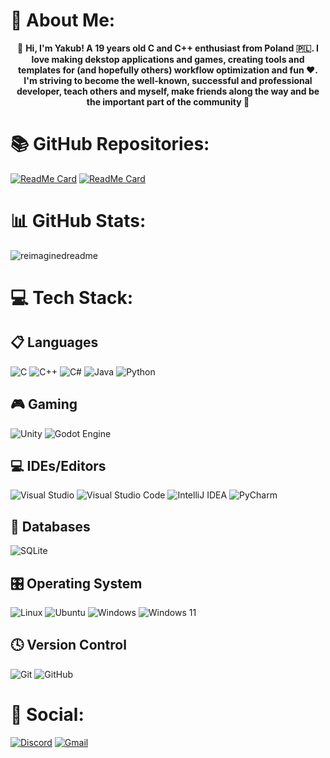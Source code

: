 # 💫 About Me:
<p align="center">👋 <strong>Hi, I'm Yakub! A 19 years old C and C++ enthusiast from Poland 🇵🇱. I love making dekstop applications and games, creating tools and templates for (and hopefully others) workflow optimization and fun ❤️. I'm striving to become the well-known, successful and professional developer, teach others and myself, make friends along the way and be the important part of the community 🌟</strong> </p>

# 📚 GitHub Repositories:
[![ReadMe Card](https://github-readme-stats.vercel.app/api/pin/?username=itsYakub&repo=Memo)](https://github.com/itsYakub/Memo)
[![ReadMe Card](https://github-readme-stats.vercel.app/api/pin/?username=itsYakub&repo=Template)](https://github.com/itsYakub/Template)
<br>

# 📊 GitHub Stats:
<img src="https://myreadme.vercel.app/api/embed/itsYakub?panels=userstatistics,toprepositories,toplanguages,commitgraph" alt="reimaginedreadme">

# 💻 Tech Stack:
## 📋 Languages
![C](https://img.shields.io/badge/c-%2300599C.svg?style=for-the-badge&logo=c&logoColor=white) ![C++](https://img.shields.io/badge/c++-%2300599C.svg?style=for-the-badge&logo=c%2B%2B&logoColor=white) ![C#](https://img.shields.io/badge/c%23-%23239120.svg?style=for-the-badge&logo=csharp&logoColor=white) ![Java](https://img.shields.io/badge/java-%23ED8B00.svg?style=for-the-badge&logo=openjdk&logoColor=white) ![Python](https://img.shields.io/badge/python-3670A0?style=for-the-badge&logo=python&logoColor=ffdd54)
## 🎮 Gaming
![Unity](https://img.shields.io/badge/unity-%23000000.svg?style=for-the-badge&logo=unity&logoColor=white) ![Godot Engine](https://img.shields.io/badge/GODOT-%23FFFFFF.svg?style=for-the-badge&logo=godot-engine)
## 💻 IDEs/Editors
![Visual Studio](https://img.shields.io/badge/Visual%20Studio-5C2D91.svg?style=for-the-badge&logo=visual-studio&logoColor=white) ![Visual Studio Code](https://img.shields.io/badge/Visual%20Studio%20Code-0078d7.svg?style=for-the-badge&logo=visual-studio-code&logoColor=white) ![IntelliJ IDEA](https://img.shields.io/badge/IntelliJIDEA-000000.svg?style=for-the-badge&logo=intellij-idea&logoColor=white) ![PyCharm](https://img.shields.io/badge/pycharm-143?style=for-the-badge&logo=pycharm&logoColor=black&color=black&labelColor=green)
## 💾 Databases
![SQLite](https://img.shields.io/badge/sqlite-%2307405e.svg?style=for-the-badge&logo=sqlite&logoColor=white)
## 🎛️ Operating System
![Linux](https://img.shields.io/badge/Linux-FCC624?style=for-the-badge&logo=linux&logoColor=black) ![Ubuntu](https://img.shields.io/badge/Ubuntu-E95420?style=for-the-badge&logo=ubuntu&logoColor=white) ![Windows](https://img.shields.io/badge/Windows-0078D6?style=for-the-badge&logo=windows&logoColor=white) ![Windows 11](https://img.shields.io/badge/Windows%2011-%230079d5.svg?style=for-the-badge&logo=Windows%2011&logoColor=white)
## 🕓 Version Control
![Git](https://img.shields.io/badge/git-%23F05033.svg?style=for-the-badge&logo=git&logoColor=white) ![GitHub](https://img.shields.io/badge/github-%23121011.svg?style=for-the-badge&logo=github&logoColor=white)

# 💬 Social:
<!-- TODO: Add links to social media -->
[![Discord](https://img.shields.io/badge/Discord-%235865F2.svg?style=for-the-badge&logo=discord&logoColor=white)](https://discordapp.com/users/468071721623355402) [![Gmail](https://img.shields.io/badge/Gmail-D14836?style=for-the-badge&logo=gmail&logoColor=white)]()

<!-- Credits: -->
<!-- https://github.com/Ileriayo/markdown-badges: Badges -->
<!-- https://github.com/ikatyang/emoji-cheat-sheet/blob/master/README.md: Emojis-->

